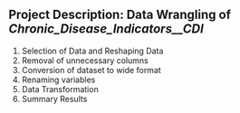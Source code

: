 ## Project Description: Data Wrangling of _Chronic_Disease_Indicators__CDI_

1. Selection of Data and Reshaping Data
2. Removal of unnecessary columns
3. Conversion of dataset to wide format
4. Renaming variables
5. Data Transformation
6. Summary Results
